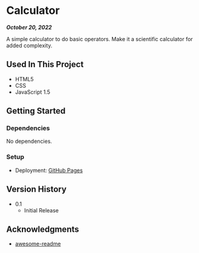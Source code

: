 # Calculator

***October 20, 2022***

A simple calculator to do basic operators. Make it a scientific calculator for added complexity.

## Used In This Project

- HTML5
- CSS
- JavaScript 1.5

## Getting Started

### Dependencies

No dependencies.

### Setup

* Deployment: [GitHub Pages](https://a-bikombe.github.io/calculator-js/)

## Version History

* 0.1
    * Initial Release

## Acknowledgments

* [awesome-readme](https://github.com/matiassingers/awesome-readme)
